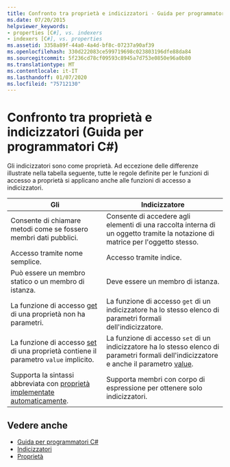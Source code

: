 ```yaml
---
title: Confronto tra proprietà e indicizzatori - Guida per programmatori C#
ms.date: 07/20/2015
helpviewer_keywords:
- properties [C#], vs. indexers
- indexers [C#], vs. properties
ms.assetid: 3358a89f-44a0-4a4d-bf8c-07237a90af39
ms.openlocfilehash: 330d222083ce599719698c023803196dfe88da84
ms.sourcegitcommit: 5f236cd78cf09593c8945a7d753e0850e96a0b80
ms.translationtype: MT
ms.contentlocale: it-IT
ms.lasthandoff: 01/07/2020
ms.locfileid: "75712130"
---
```

# <a name="comparison-between-properties-and-indexers-c-programming-guide"></a>Confronto tra proprietà e indicizzatori (Guida per programmatori C#)
Gli indicizzatori sono come proprietà. Ad eccezione delle differenze illustrate nella tabella seguente, tutte le regole definite per le funzioni di accesso a proprietà si applicano anche alle funzioni di accesso a indicizzatori.  
  
|Gli|Indicizzatore|  
|--------------|-------------|  
|Consente di chiamare metodi come se fossero membri dati pubblici.|Consente di accedere agli elementi di una raccolta interna di un oggetto tramite la notazione di matrice per l'oggetto stesso.|  
|Accesso tramite nome semplice.|Accesso tramite indice.|  
|Può essere un membro statico o un membro di istanza.|Deve essere un membro di istanza.|  
|La funzione di accesso [get](../../language-reference/keywords/get.md) di una proprietà non ha parametri.|La funzione di accesso `get` di un indicizzatore ha lo stesso elenco di parametri formali dell'indicizzatore.|  
|La funzione di accesso [set](../../language-reference/keywords/set.md) di una proprietà contiene il parametro `value` implicito.|La funzione di accesso `set` di un indicizzatore ha lo stesso elenco di parametri formali dell'indicizzatore e anche il parametro [value](../../language-reference/keywords/value.md).|  
|Supporta la sintassi abbreviata con [proprietà implementate automaticamente](../classes-and-structs/auto-implemented-properties.md).|Supporta membri con corpo di espressione per ottenere solo indicizzatori.|  
  
## <a name="see-also"></a>Vedere anche

- [Guida per programmatori C#](../index.md)
- [Indicizzatori](./index.md)
- [Proprietà](../classes-and-structs/properties.md)
